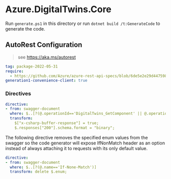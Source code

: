 # Azure.DigitalTwins.Core

Run `generate.ps1` in this directory or run `dotnet build /t:GenerateCode` to generate the code.

## AutoRest Configuration

> see <https://aka.ms/autorest>

``` yaml
tag: package-2022-05-31
require: 
  - https://github.com/Azure/azure-rest-api-specs/blob/6de5e2e29d447598c67c6a307f19792d8abadbab/specification/digitaltwins/data-plane/readme.md
generation1-convenience-client: true
```

### Directives

``` yaml
directive:
- from: swagger-document
  where: $..[?(@.operationId=='DigitalTwins_GetComponent' || @.operationId=='DigitalTwins_GetRelationshipById' || @.operationId=='DigitalTwins_Add' || @.operationId=='DigitalTwins_GetById' || @.operationId=='DigitalTwins_AddRelationship')]
  transform: 
    $["x-csharp-buffer-response"] = true;
    $.responses["200"].schema.format = "binary";
```

The following directive removes the specified enum values from the swagger so the code generator will expose IfNonMatch header as an option instead of always attaching it to requests with its only default value.

``` yaml
directive:
- from: swagger-document
  where: $..[?(@.name=='If-None-Match')]
  transform: delete $.enum;
```
